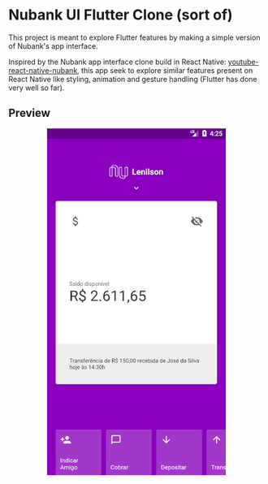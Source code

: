 # Nubank UI Flutter Clone (sort of)

This project is meant to explore Flutter features by making a simple version of Nubank's app interface.

Inspired by the Nubank app interface clone build in React Native: [youtube-react-native-nubank](https://github.com/Rocketseat/youtube-react-native-nubank), this app seek to explore similar features present on React Native like styling, animation and gesture handling (Flutter has done very well so far).

## Preview

<p align="center">
    <img src="./screencapture.gif">
</p>
